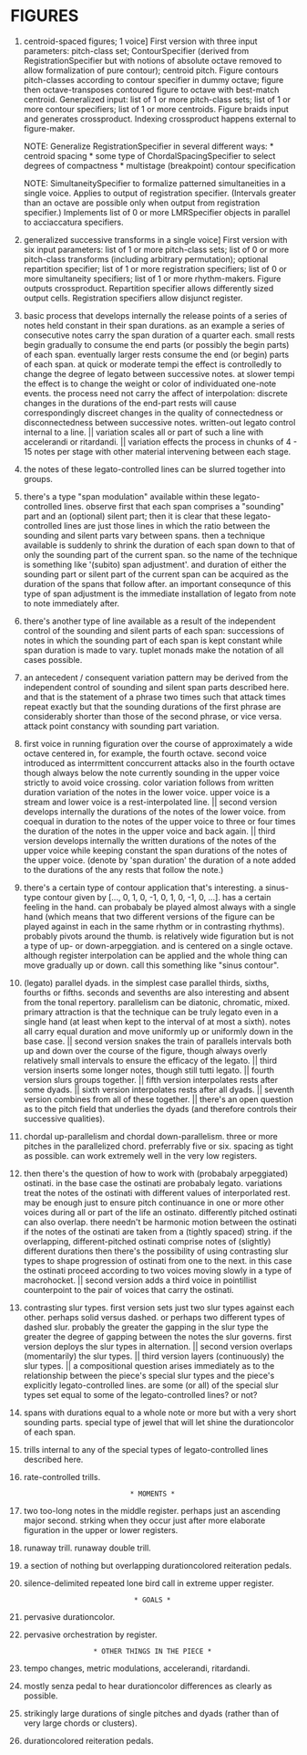 FIGURES
=======

1. centroid-spaced figures; 1 voice] First version with three input parameters:
   pitch-class set; ContourSpecifier (derived from RegistrationSpecifier but
   with notions of absolute octave removed to allow formalization of pure
   contour); centroid pitch. Figure contours pitch-classes according to contour
   specifier in dummy octave; figure then octave-transposes contoured figure to
   octave with best-match centroid. Generalized input: list of 1 or more
   pitch-class sets; list of 1 or more contour specifiers; list of 1 or more
   centroids. Figure braids input and generates crossproduct. Indexing
   crossproduct happens external to figure-maker.

    NOTE: Generalize RegistrationSpecifier in several different ways:
        * centroid spacing
        * some type of ChordalSpacingSpecifier to select degrees of compactness
        * multistage (breakpoint) contour specification

    NOTE: SimultaneitySpecifier to formalize patterned simultaneities in a
    single voice. Applies to output of registration specifier. (Intervals
    greater than an octave are possible only when output from registration
    specifier.) Implements list of 0 or more LMRSpecifier objects in parallel
    to acciaccatura specifiers.

2. generalized successive transforms in a single voice] First version with six
   input parameters: list of 1 or more pitch-class sets; list of 0 or more
   pitch-class transforms (including arbitrary permutation); optional
   repartition specifier; list of 1 or more registration specifiers; list of 0
   or more simultaneity specifiers; list of 1 or more rhythm-makers. Figure
   outputs crossproduct. Repartition specifier allows differently sized output
   cells. Registration specifiers allow disjunct register.

3. basic process that develops internally the release points of a series of
   notes held constant in their span durations. as an example a series of
   consecutive notes carry the span duration of a quarter each. small rests
   begin gradually to consume the end parts (or possibly the begin parts) of
   each span. eventually larger rests consume the end (or begin) parts of each
   span. at quick or moderate tempi the effect is controlledly to change the
   degree of legato between successive notes. at slower tempi the effect is to
   change the weight or color of individuated one-note events. the process need
   not carry the affect of interpolation: discrete changes in the durations of
   the end-part rests will cause correspondingly discreet changes in the
   quality of connectedness or disconnectedness between successive notes.
   written-out legato control internal to a line. || variation scales all or
   part of such a line with accelerandi or ritardandi. || variation effects the
   process in chunks of 4 - 15 notes per stage with other material intervening
   between each stage.

4. the notes of these legato-controlled lines can be slurred together into
   groups.

5. there's a type "span modulation" available within these legato-controlled
   lines. observe first that each span comprises a "sounding" part and an
   (optional) silent part; then it is clear that these legato-controlled lines
   are just those lines in which the ratio between the sounding and silent
   parts vary between spans. then a technique available is suddenly to shrink
   the duration of each span down to that of only the sounding part of the
   current span. so the name of the technique is something like '(subito) span
   adjustment'. and duration of either the sounding part or silent part of the
   current span can be acquired as the duration of the spans that follow after.
   an important consequnce of this type of span adjustment is the immediate
   installation of legato from note to note immediately after.

6. there's another type of line available as a result of the independent
   control of the sounding and silent parts of each span: successions of notes
   in which the sounding part of each span is kept constant while span duration
   is made to vary. tuplet monads make the notation of all cases possible.

7. an antecedent / consequent variation pattern may be derived from the
   independent control of sounding and silent span parts described here. and
   that is the statement of a phrase two times such that attack times repeat
   exactly but that the sounding durations of the first phrase are considerably
   shorter than those of the second phrase, or vice versa. attack point
   constancy with sounding part variation.

8. first voice in running figuration over the course of approximately a wide
   octave centered in, for example, the fourth octave. second voice introduced
   as interrmittent conccurrent attacks also in the fourth octave though always
   below the note currently sounding in the upper voice strictly to avoid voice
   crossing. color variation follows from written duration variation of the
   notes in the lower voice. upper voice is a stream and lower voice is a
   rest-interpolated line. || second version develops internally the durations
   of the notes of the lower voice. from coequal in duration to the notes of
   the upper voice to three or four times the duration of the notes in the
   upper voice and back again. || third version develops internally the written
   durations of the notes of the upper voice while keeping constant the span
   durations of the notes of the upper voice. (denote by 'span duration' the
   duration of a note added to the durations of the any rests that follow the
   note.)

9. there's a certain type of contour application that's interesting. a
   sinus-type contour given by [..., 0, 1, 0, -1, 0, 1, 0, -1, 0, ...]. has a
   certain feeling in the hand. can probabaly be played almost always with a
   single hand (which means that two different versions of the figure can be
   played against in each in the same rhythm or in contrasting rhythms).
   probably pivots around the thumb. is relatively wide figuration but is not a
   type of up- or down-arpeggiation. and is centered on a single octave.
   although register interpolation can be applied and the whole thing can move
   gradually up or down. call this something like "sinus contour".

10. (legato) parallel dyads. in the simplest case parallel thirds, sixths,
    fourths or fifths. seconds and sevenths are also interesting and absent
    from the tonal repertory. parallelism can be diatonic, chromatic, mixed.
    primary attraction is that the technique can be truly legato even in a
    single hand (at least when kept to the interval of at most a sixth). notes
    all carry equal duration and move uniformly up or uniformly down in the
    base case. || second version snakes the train of parallels intervals both
    up and down over the course of the figure, though always overly relatively
    small intervals to ensure the efficacy of the legato. || third version
    inserts some longer notes, though still tutti legato. || fourth version
    slurs groups together. || fifth version interpolates rests after some
    dyads. || sixth version interpolates rests after all dyads. || seventh
    version combines from all of these together. || there's an open question as
    to the pitch field that underlies the dyads (and therefore controls their
    successive qualities).

11. chordal up-parallelism and chordal down-parallelism. three or more pitches
    in the parallelized chord. preferrably five or six. spacing as tight as
    possible. can work extremely well in the very low registers.

12. then there's the question of how to work with (probabaly arpeggiated)
    ostinati. in the base case the ostinati are probabaly legato. variations
    treat the notes of the ostinati with different values of interporlated
    rest. may be enough just to ensure pitch continuance in one or more other
    voices during all or part of the life an ostinato. differently pitched
    ostinati can also overlap. there needn't be harmonic motion between the
    ostinati if the notes of the ostinati are taken from a (tightly spaced)
    string. if the overlapping, different-pitched ostinati comprise notes of
    (slightly) different durations then there's the possibility of using
    contrasting slur types to shape progression of ostinati from one to the
    next. in this case the ostinati proceed according to two voices moving
    slowly in a type of macrohocket. || second version adds a third voice in
    pointillist counterpoint to the pair of voices that carry the ostinati.

13. contrasting slur types. first version sets just two slur types against each
    other. perhaps solid versus dashed. or perhaps two different types of
    dashed slur. probably the greater the gapping in the slur type the greater
    the degree of gapping between the notes the slur governs. first version
    deploys the slur types in alternation. || second version overlaps
    (momentarily) the slur types. || third version layers (continuously) the
    slur types. || a compositional question arises immediately as to the
    relationship between the piece's special slur types and the piece's
    explicitly legato-controlled lines. are some (or all) of the special slur
    types set equal to some of the legato-controlled lines? or not?

14. spans with durations equal to a whole note or more but with a very short
    sounding parts. special type of jewel that will let shine the durationcolor
    of each span.

15. trills internal to any of the special types of legato-controlled lines
    described here.

16. rate-controlled trills.

                                  * MOMENTS *

17. two too-long notes in the middle register. perhaps just an ascending major
second. strking when they occur just after more elaborate figuration in the
upper or lower registers.

18. runaway trill. runaway double trill.

19. a section of nothing but overlapping durationcolored reiteration pedals.

20. silence-delimited repeated lone bird call in extreme upper register.

                                   * GOALS *

21. pervasive durationcolor.

22. pervasive orchestration by register.

                         * OTHER THINGS IN THE PIECE *

23. tempo changes, metric modulations, accelerandi, ritardandi.

24. mostly senza pedal to hear durationcolor differences as clearly as possible.

25. strikingly large durations of single pitches and dyads (rather than of
very large chords or clusters).

26. durationcolored reiteration pedals.
